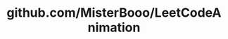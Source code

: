 ---
layout: post
title: github.com/MisterBooo/LeetCodeAnimation
categories: link
tags: [انگلیسی, گیت‌هاب, برنامه‌نویسی]
---